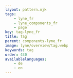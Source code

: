 ```yaml
---
layout: pattern.njk
tags: 
    - lyne_fr
    - lyne_components_fr
    - page
key: tag-lyne_fr
title: Tag
parent: components-lyne_fr
image: lyne/overview/tag.webp
keywords: tag
order: 430
availablelanguages: 
    - de
    - en
---
```

